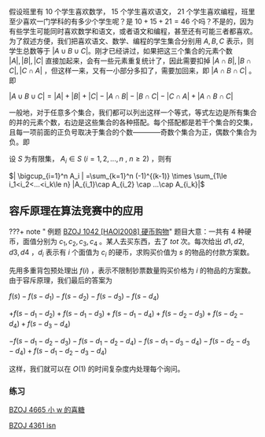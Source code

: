 假设班里有 $10$ 个学生喜欢数学， $15$ 个学生喜欢语文， $21$ 个学生喜欢编程，班里至少喜欢一门学科的有多少个学生呢？是 $10+15+21=46$ 个吗？不是的，因为有些学生可能同时喜欢数学和语文，或者语文和编程，甚至还有可能三者都喜欢。为了叙述方便，我们把喜欢语文、数学、编程的学生集合分别用 $A,B,C$ 表示，则学生总数等于 $|A\cup B\cup C|$。刚才已经讲过，如果把这三个集合的元素个数 $|A|,|B|,|C|$ 直接加起来，会有一些元素重复统计了，因此需要扣掉 $|A\cap B|,|B\cap C|,|C\cap A|$ ，但这样一来，又有一小部分多扣了，需要加回来，即 $|A\cap B\cap C|$ 。即

$|A\cup B\cup C|=|A|+|B|+|C|-|A\cap B|-|B\cap C|-|C\cap A|+|A\cap B\cap C|$

一般地，对于任意多个集合，我们都可以列出这样一个等式，等式左边是所有集合的并的元素个数，右边是这些集合的各种搭配。每个搭配都是若干个集合的交集，且每一项前面的正负号取决于集合的个数————奇数个集合为正，偶数个集合为负。即

设 $S$ 为有限集， $A_i\in S~(i=1,2,...,n~,~n\ge 2)$ ，则有

$| \bigcup_{i=1}^n A_i | =\sum_{k=1}^n (-1)^{(k-1)} \times \sum_{1\le i_1<i_2<...<i_k\le n} |A_{i_1}\cap A_{i_2} \cap ...\cap A_{i_k}|$

## 容斥原理在算法竞赛中的应用

???+ note " 例题 [BZOJ 1042 \[HAOI2008\] 硬币购物](https://www.lydsy.com/JudgeOnline/problem.php?id=1042)"
    题目大意：一共有 $4$ 种硬币，面值分别为 $c_1,c_2,c_3,c_4$ 。某人去买东西，去了 $tot$ 次。每次给出 $d1,d2,d3,d4$ ，$d_i$ 表示有 $i$ 个面值为 $c_i$ 的硬币，求购买价值为 $s$ 的物品的付款方案数。

先用多重背包预处理出 $f(i)$ ，表示不限制钞票数量购买价格为 $i$ 的物品的方案数。由于容斥原理，我们最后的答案为

$f(s)-f(s-d_1)-f(s-d_2)-f(s-d_3)-f(s-d_4)$

$+f(s-d_1-d_2)+f(s-d_1-d_3)+f(s-d_1-d_4)+f(s-d_2-d_3)+f(s-d_2-d_4)+f(s-d_3-d_4)$

$-f(s-d_1-d_2-d_3)-f(s-d_1-d_2-d_4)-f(s-d_1-d_3-d_4)-f(s-d_2-d_3-d_4)+f(s-d_1-d_2-d_3-d_4)$

这样，我们就可以在 $O(1)$ 的时间复杂度内处理每个询问。

### 练习

[BZOJ 4665 小 w 的喜糖](https://www.lydsy.com/JudgeOnline/problem.php?id=4665)

[BZOJ 4361 isn](https://www.lydsy.com/JudgeOnline/problem.php?id=4361)
